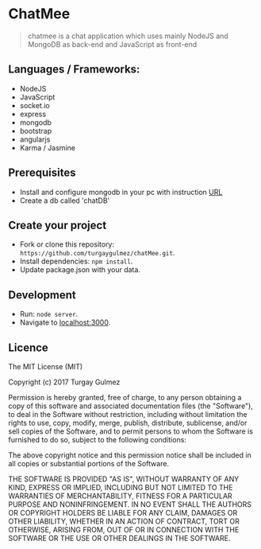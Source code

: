 ChatMee
===========================

> chatmee is a chat application which uses mainly NodeJS and MongoDB as back-end and JavaScript as front-end

Languages / Frameworks:
-------------------
* NodeJS
* JavaScript
* socket.io
* express
* mongodb
* bootstrap
* angularjs
* Karma / Jasmine

Prerequisites
-----------
* Install and configure mongodb in your pc with instruction [URL](https://docs.mongodb.com/v3.2/tutorial/install-mongodb-on-windows/#install-mongodb-community-edition)
* Create a db called 'chatDB'

Create your project
-------------------
* Fork or clone this repository:
`https://github.com/turgaygulmez/chatMee.git`.
* Install dependencies: `npm install`.
* Update package.json with your data.

Development
-----------
* Run: `node server`.
* Navigate to [localhost:3000](http://localhost:3000/).

Licence
-------
The MIT License (MIT)

Copyright (c) 2017 Turgay Gulmez

Permission is hereby granted, free of charge, to any person obtaining a copy
of this software and associated documentation files (the "Software"), to deal
in the Software without restriction, including without limitation the rights
to use, copy, modify, merge, publish, distribute, sublicense, and/or sell
copies of the Software, and to permit persons to whom the Software is
furnished to do so, subject to the following conditions:

The above copyright notice and this permission notice shall be included in
all copies or substantial portions of the Software.

THE SOFTWARE IS PROVIDED "AS IS", WITHOUT WARRANTY OF ANY KIND, EXPRESS OR
IMPLIED, INCLUDING BUT NOT LIMITED TO THE WARRANTIES OF MERCHANTABILITY,
FITNESS FOR A PARTICULAR PURPOSE AND NONINFRINGEMENT. IN NO EVENT SHALL THE
AUTHORS OR COPYRIGHT HOLDERS BE LIABLE FOR ANY CLAIM, DAMAGES OR OTHER
LIABILITY, WHETHER IN AN ACTION OF CONTRACT, TORT OR OTHERWISE, ARISING FROM,
OUT OF OR IN CONNECTION WITH THE SOFTWARE OR THE USE OR OTHER DEALINGS IN
THE SOFTWARE.